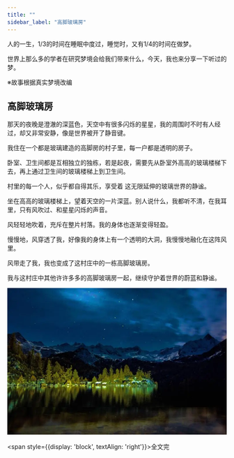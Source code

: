 ```yaml
---
title: ""
sidebar_label: "高脚玻璃房"
---
```


人的一生，1/3的时间在睡眠中度过，睡觉时，又有1/4的时间在做梦。

世界上那么多的学者在研究梦境会给我们带来什么，今天，我也来分享一下听过的梦。

※故事根据真实梦境改编

## 高脚玻璃房

那天的夜晚是澄澈的深蓝色，天空中有很多闪烁的星星，我的周围时不时有人经过，却又非常安静，像是世界被开了静音键。

我住在一个都是玻璃建造的高脚房的村子里，每一户都是透明的房子。

卧室、卫生间都是互相独立的独栋，若是起夜，需要先从卧室外高高的玻璃楼梯下去，再上通过卫生间的玻璃楼梯上到卫生间。

村里的每一个人，似乎都自得其乐，享受着 这无限延伸的玻璃世界的静谧。

坐在高高的玻璃楼梯上，望着天空的一片深蓝。别人说什么，我都听不清，在我耳里，只有风吹过、和星星闪烁的声音。

风轻轻地吹着，充斥在整片村落。我的身体也逐渐变得轻盈。

慢慢地，风穿透了我，好像我的身体上有一个透明的大洞，我慢慢地融化在这阵风里。

风带走了我，我也变成了这村庄中的一栋高脚玻璃房。

我与这村庄中其他许许多多的高脚玻璃房一起，继续守护着世界的蔚蓝和静谧。

![静谧的夜晚](img\静谧的夜晚.png)

<span style={{display: 'block', textAlign: 'right'}}>全文完</span>